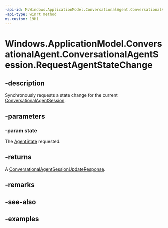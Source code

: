 ```yaml
---
-api-id: M:Windows.ApplicationModel.ConversationalAgent.ConversationalAgentSession.RequestAgentStateChange(Windows.ApplicationModel.ConversationalAgent.ConversationalAgentState)
-api-type: winrt method
ms.custom: 19H1
---
```


<!-- Method syntax.
public ConversationalAgentSessionUpdateResponse ConversationalAgentSession.RequestAgentStateChange(ConversationalAgentState state)
-->

# Windows.ApplicationModel.ConversationalAgent.ConversationalAgentSession.RequestAgentStateChange

## -description

Synchronously requests a state change for the current [ConversationalAgentSession](conversationalagentsession.md).

## -parameters

### -param state

The [AgentState](conversationalagentsession_agentstate.md) requested.

## -returns

A [ConversationalAgentSessionUpdateResponse](conversationalagentsessionupdateresponse.md).

## -remarks

## -see-also

## -examples
